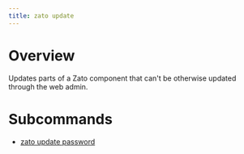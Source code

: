```yaml
---
title: zato update
---
```


Overview
========

Updates parts of a Zato component that can\'t be otherwise updated through
the web admin.

Subcommands
===========

-   [zato update password](./update-password)
